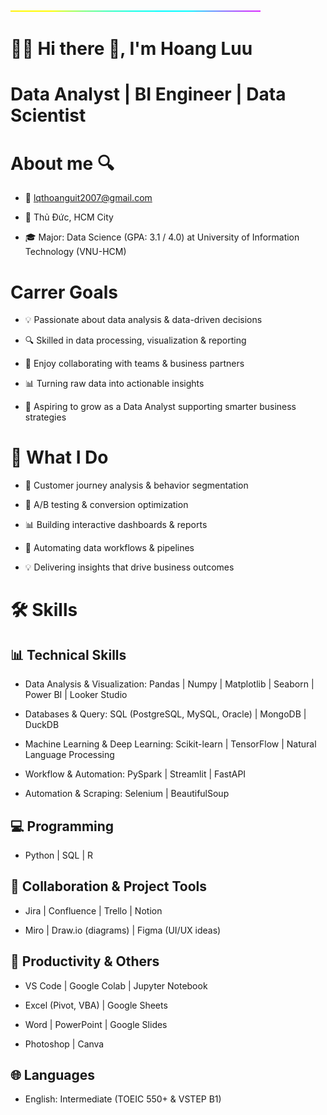 ![Rainbow](https://raw.githubusercontent.com/AzmSurov/AzmSurov/master/Rainbow.gif)

# 👩‍💻 Hi there 👋, I'm Hoang Luu 

# Data Analyst | BI Engineer | Data Scientist


# About me 🔍

- 📧 lqthoanguit2007@gmail.com

- 📍 Thủ Đức, HCM City

- 🎓 Major: Data Science (GPA: 3.1 / 4.0) at University of Information Technology (VNU-HCM)



# Carrer Goals

- 💡 Passionate about data analysis & data-driven decisions

- 🔍 Skilled in data processing, visualization & reporting

- 🤝 Enjoy collaborating with teams & business partners

- 📊 Turning raw data into actionable insights

- 🚀 Aspiring to grow as a Data Analyst supporting smarter business strategies




# 💼 What I Do

- 🧭 Customer journey analysis & behavior segmentation

- 🧪 A/B testing & conversion optimization

- 📊 Building interactive dashboards & reports

- 🔄 Automating data workflows & pipelines

- 💡 Delivering insights that drive business outcomes

  


# 🛠️ Skills

## 📊 Technical Skills

- Data Analysis & Visualization: Pandas | Numpy | Matplotlib | Seaborn | Power BI | Looker Studio

- Databases & Query: SQL (PostgreSQL, MySQL, Oracle) | MongoDB | DuckDB

- Machine Learning & Deep Learning: Scikit-learn | TensorFlow | Natural Language Processing
  
- Workflow & Automation: PySpark | Streamlit | FastAPI 

- Automation & Scraping: Selenium | BeautifulSoup

  


## 💻 Programming

- Python | SQL | R


  

## 🤝 Collaboration & Project Tools

- Jira | Confluence | Trello | Notion

- Miro | Draw.io (diagrams) | Figma (UI/UX ideas)

  
  

## 📝 Productivity & Others

- VS Code | Google Colab | Jupyter Notebook

- Excel (Pivot, VBA) | Google Sheets

- Word | PowerPoint | Google Slides

- Photoshop | Canva




## 🌐 Languages

- English: Intermediate (TOEIC 550+ & VSTEP B1) 
      
